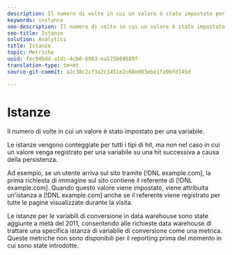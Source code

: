 ```yaml
---
description: Il numero di volte in cui un valore è stato impostato per una variabile.
keywords: instance
seo-description: Il numero di volte in cui un valore è stato impostato per una variabile.
seo-title: Istanze
solution: Analytics
title: Istanze
topic: Metriche
uuid: fec94bdd-a1dc-4cb0-8983-ea575b69589f
translation-type: tm+mt
source-git-commit: a2c38c2cf3a2c1451e2c60e003ebe1fa9bfd145d

---
```



# Istanze

Il numero di volte in cui un valore è stato impostato per una variabile.

Le istanze vengono conteggiate per tutti i tipi di hit, ma non nel caso in cui un valore venga registrato per una variabile su una hit successiva a causa della persistenza.

Ad esempio, se un utente arriva sul sito tramite [!DNL example.com], la prima richiesta di immagine sul sito contiene il referente di [!DNL example.com]. Quando questo valore viene impostato, viene attribuita un'istanza a [!DNL example.com] anche se il referente viene registrato per tutte le pagine visualizzate durante la visita.

Le istanze per le variabili di conversione in data warehouse sono state aggiunte a metà del 2011, consentendo alle richieste data warehouse di trattare una specifica istanza di variabile di conversione come una metrica. Queste metriche non sono disponibili per il reporting prima del momento in cui sono state introdotte.
